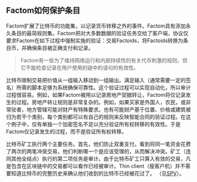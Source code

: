 ## Factom如何保护条目

Factom扩展了比特币的功能集，以记录货币转移之外的事件。Factom具有添加永久条目的最简规则集。Factom把对大多数数据的验证任务交给了客户端，协议仅要求Factom在如下过程中强制实施的验证：交易Factoids，将Factoids转换为条目币，并确保条目被正确支付和记录。


> Factom有一些为了维持网络运行和内部持续性的有关代币刺激的规则，但它不能检查记录在用户使用的链中的语句的有效性。

 比特币限制交易把价值从一组输入移动到一组输出。满足输入（通常需要一定的签名）所需的脚本足够为系统确保可靠性。这个验证过程可以实现自动化，所以审计过程很容易。例如，如果Factom被用以记录房地产契据转让，Factom将仅记录发生的过程。房地产转让规则是非常复杂的。例如，如果买家是外国人，农民，或非常驻者，地方管辖可能对财产有特殊要求。也有可能财产基于位置、价格或建筑被归为若干个类别，每个类别都可以有自己的规则来反映智能合同的验证过程。在这个例子中，仅有单独一个加密签名不足以充分验证所有权转移的有效性。于是Factom仅记录发生的过程，而不是验证所有权转移。

比特币矿工执行两个主要任务。首先，他们防止双重支付。看到将同一笔资金花费了两次的两笔冲突交易，他们判断哪一个是应该受理的，从而解决冲突。矿工（连同其他全结点）执行的第二项任务是审计。由于比特币矿工只算入有效的交易，凡是包含在区块链中的交易都可以看作已经被审计。Thin client（瘦客户机）并不需要知道比特币的完整历史来确认他们收到的比特币已经被花过了。 （见[SPV](https://en.bitcoin.it/wiki/Thin_Client_Security#Simplified_Payment_Verification_.28SPV.29)）。
